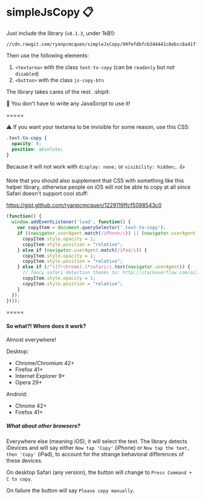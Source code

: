 # simpleJsCopy :clipboard:

Just include the library (`v0.1.3`, under 1kB!):

    //cdn.rawgit.com/ryanpcmcquen/simpleJsCopy/99fefdbfcb344441c8ebcc8a41f11b6105b4e412/simpleJsCopy.min.js

Then use the following elements:

1. `<textarea>` with the class `text-to-copy` (can be `readonly` but *not* `disabled`)
2. `<button>` with the class `js-copy-btn`

The library takes cares of the rest. :shipit:

:newspaper: You don't have to write any JavaScript to use it!

=====

:warning: If you want your textarea to be invisible for some reason, use this CSS:

```css
.text-to-copy {
  opacity: 0;
  position: absolute;
}
```

Because it will not work with `display: none;` or `visibility: hidden;`. :thumbsup:

Note that you should also supplement that CSS with something like this helper library, otherwise people on iOS will not be able to copy at all since Safari doesn't support cool stuff:

https://gist.github.com/ryanpcmcquen/1229119ffcf5098543c0

```javascript
(function() {
  window.addEventListener('load', function() {
    var copyItem = document.querySelector('.text-to-copy');
    if ((navigator.userAgent.match(/iPhone/i)) || (navigator.userAgent.match(/iPod/i))) {
      copyItem.style.opacity = 1;
      copyItem.style.position = "relative";
    } else if (navigator.userAgent.match(/iPad/i)) {
      copyItem.style.opacity = 1;
      copyItem.style.position = "relative";
    } else if (/^((?!chrome).)*safari/i.test(navigator.userAgent)) {
      // fancy safari detection thanks to: http://stackoverflow.com/a/23522755
      copyItem.style.opacity = 1;
      copyItem.style.position = "relative";
    }
  });
}());
```

=====

#### So what?! Where does it work?

Almost everywhere!

Desktop:

- Chrome/Chromium 42+
- Firefox 41+
- Internet Explorer 9+
- Opera 29+

Android:

- Chrome 42+
- Firefox 41+

##### What about other browsers?

Everywhere else (meaning iOS), it will select the text. The library detects iDevices and will say either `Now tap 'Copy'` (iPhone) or `Now tap the text, then 'Copy'` (iPad), to account for the strange behavioral differences of these devices.

On desktop Safari (any version), the button will change to `Press Command + C to copy`.

On failure the button will say `Please copy manually`.

